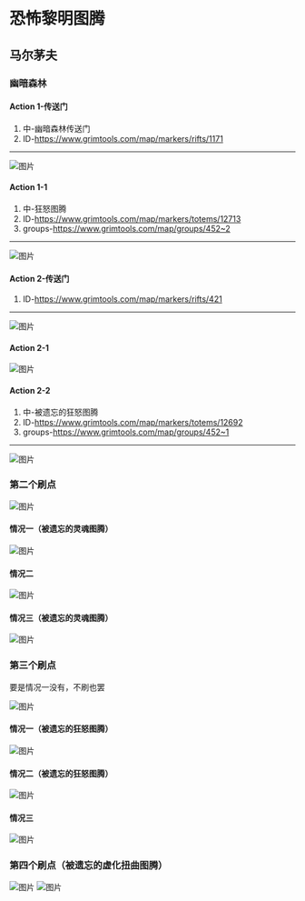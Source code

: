 # 恐怖黎明图腾
## 马尔茅夫

### 幽暗森林
#### Action 1-传送门
1. 中-幽暗森林传送门
1. ID-<https://www.grimtools.com/map/markers/rifts/1171>
---
![图片](./img/maermaofu/pic-01.png)
#### Action 1-1
1. 中-狂怒图腾
1. ID-<https://www.grimtools.com/map/markers/totems/12713>
1. groups-<https://www.grimtools.com/map/groups/452~2>
---
![图片](./img/maermaofu/pic-03.jpg)
#### Action 2-传送门
1. ID-<https://www.grimtools.com/map/markers/rifts/421>
---
![图片](./img/maermaofu/pic-12.png)
#### Action 2-1
![图片](./img/maermaofu/pic-14.png)
#### Action 2-2
1. 中-被遗忘的狂怒图腾
1. ID-<https://www.grimtools.com/map/markers/totems/12692>
1. groups-<https://www.grimtools.com/map/groups/452~1>
---
![图片](./img/maermaofu/pic-11.png)

### 第二个刷点
![图片](./img/maermaofu/pic-05.png)
#### 情况一（被遗忘的灵魂图腾）
![图片](./img/maermaofu/pic-04.png)
#### 情况二
![图片](./img/maermaofu/pic-13.png)
#### 情况三（被遗忘的灵魂图腾）
![图片](./img/maermaofu/pic-02.png)

### 第三个刷点
要是情况一没有，不刷也罢

![图片](./img/maermaofu/pic-07.png)
#### 情况一（被遗忘的狂怒图腾）
![图片](./img/maermaofu/pic-15.png)
#### 情况二（被遗忘的狂怒图腾）
![图片](./img/maermaofu/pic-06.png)
#### 情况三
![图片](./img/maermaofu/pic-10.png)

### 第四个刷点（被遗忘的虚化扭曲图腾）
![图片](./img/maermaofu/pic-08.png)
![图片](./img/maermaofu/pic-09.png)